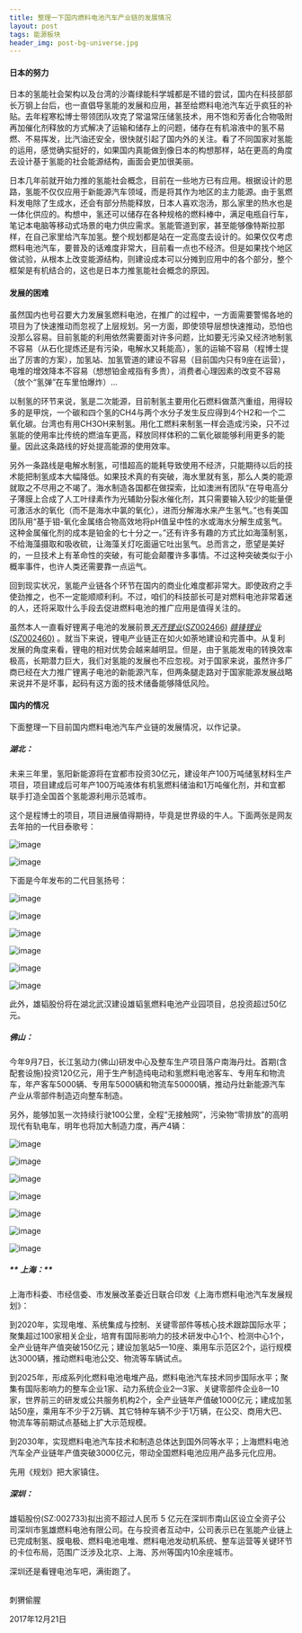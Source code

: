 ```yaml
---
title: 整理一下国内燃料电池汽车产业链的发展情况
layout: post
tags: 能源板块
header_img: post-bg-universe.jpg
---
```

#### 日本的努力

日本的氢能社会架构以及台湾的沙崙绿能科学城都是不错的尝试，国内在科技部部长万钢上台后，也一直倡导氢能的发展和应用，甚至给燃料电池汽车近乎疯狂的补贴。去年程寒松博士带领团队攻克了常温常压储氢技术，用不饱和芳香化合物吸附再加催化剂释放的方式解决了运输和储存上的问题，储存在有机溶液中的氢不易燃、不易挥发，比汽油还安全，很快就引起了国内外的关注。看了不同国家对氢能的运用，感觉确实挺好的，如果国内真能做到像日本的构想那样，站在更高的角度去设计基于氢能的社会能源结构，画面会更加很美丽。

日本几年前就开始力推的氢能社会概念，目前在一些地方已有应用。根据设计的思路，氢能不仅仅应用于新能源汽车领域，而是将其作为地区的主力能源。由于氢燃料发电除了生成水，还会有部分热能释放，日本人喜欢泡汤，那么家里的热水也是一体化供应的。构想中，氢还可以储存在各种规格的燃料棒中，满足电瓶自行车，笔记本电脑等移动式场景的电力供应需求。氢能管道到家，甚至能够像特斯拉那样，在自己家里给汽车加氢。整个规划都是站在一定高度去设计的。如果仅仅考虑燃料电池汽车，要普及的话难度非常大，目前看一点也不经济。但是如果找个地区做试验，从根本上改变能源结构，则建设成本可以分摊到应用中的各个部分，整个框架是有机结合的，这也是日本力推氢能社会概念的原因。

#### 发展的困难

虽然国内也号召要大力发展氢燃料电池，在推广的过程中，一方面需要警惕各地的项目为了快速推动而忽视了上层规划。另一方面，即使领导层想快速推动，恐怕也没那么容易。目前氢能的利用依然需要面对许多问题，比如要无污染又经济地制氢不容易（从石化提炼还是有污染，电解水又耗能高），氢的运输不容易（程博士提出了厉害的方案），加氢站、加氢管道的建设不容易（目前国内只有9座在运营），电堆的增效降本不容易（想想铂金戒指有多贵），消费者心理因素的改变不容易（放个“氢弹”在车里怕爆炸）…

以制氢的环节来说，氢是二次能源，目前制氢主要用化石燃料做蒸汽重组，用得较多的是甲烷，一个碳和四个氢的CH4与两个水分子发生反应得到4个H2和一个二氧化碳。台湾也有用CH3OH来制氢。用化工燃料来制氢一样会造成污染，只不过氢能的使用率比传统的燃油车更高，释放同样体积的二氧化碳能够利用更多的能量。因此这条路线的好处提高能源的使用效率。

另外一条路线是电解水制氢，可惜超高的能耗导致使用不经济，只能期待以后的技术能把制氢成本大幅降低。如果技术真的有突破，海水里就有氢，那么人类的能源就取之不尽用之不竭了。海水制造各国都在做探索，比如澳洲有团队“在导电高分子薄膜上合成了人工叶绿素作为光辅助分裂水催化剂，其只需要输入较少的能量便可激活水的氧化（而不是海水中氯的氧化），进而分解海水来产生氢气。”也有美国团队用“基于钼-氧化金属络合物高效地将pH值呈中性的水或海水分解生成氢气。这种金属催化剂的成本是铂金的七十分之一。”还有许多有趣的方式比如海藻制氢，不给海藻摄取和吸收硫，让海藻关灯吃面逼它吐出氢气。总而言之，愿望是美好的，一旦技术上有革命性的突破，有可能会颠覆许多事情。不过这种突破类似于小概率事件，也许人类还需要靠一点运气。

回到现实状况，氢能产业链各个环节在国内的商业化难度都非常大。即使政府之手使劲推之，也不一定能顺顺利利。不过，咱们的科技部长可是对燃料电池非常着迷的人，还将采取什么手段去促进燃料电池的推广应用是值得关注的。

虽然本人一直看好锂离子电池的发展前景[$天齐锂业(SZ002466)$](http://xueqiu.com/S/SZ002466) [$赣锋锂业(SZ002460)$](http://xueqiu.com/S/SZ002460) 。就当下来说，锂电产业链正在如火如荼地建设和完善中。从复利发展的角度来看，锂电的相对优势会越来越明显。但是，由于氢能发电的转换效率极高，长期潜力巨大，我们对氢能的发展也不应忽视。对于国家来说，虽然许多厂商已经在大力推广锂离子电池的新能源汽车，但两条腿走路对于国家能源发展战略来说并不是坏事，起码有这方面的技术储备能够降低风险。

#### 国内的情况

下面整理一下目前国内燃料电池汽车产业链的发展情况，以作记录。

##### **湖北：**


未来三年里，氢阳新能源将在宜都市投资30亿元，建设年产100万吨储氢材料生产项目，项目建成后可年产100万吨液体有机氢燃料储油和1万吨催化剂，并和宜都联手打造全国首个氢能源利用示范城市。

这个是程博士的项目，项目进展值得期待，毕竟是世界级的牛人。下面两张是网友去年拍的一代目泰歌号：

![image](http://upload-images.jianshu.io/upload_images/8031739-b3d95a8f42eb198b.jpg?imageMogr2/auto-orient/strip%7CimageView2/2/w/1240)

![image](http://upload-images.jianshu.io/upload_images/8031739-84a304cf14d78df2.jpg?imageMogr2/auto-orient/strip%7CimageView2/2/w/1240)

下面是今年发布的二代目氢扬号：

![image](http://upload-images.jianshu.io/upload_images/8031739-8661e15951d7414e.jpg?imageMogr2/auto-orient/strip%7CimageView2/2/w/1240)

![image](http://upload-images.jianshu.io/upload_images/8031739-9b99013b003b883e.jpg?imageMogr2/auto-orient/strip%7CimageView2/2/w/1240)

![image](http://upload-images.jianshu.io/upload_images/8031739-2c3282a3207fc609.jpg?imageMogr2/auto-orient/strip%7CimageView2/2/w/1240)

![image](http://upload-images.jianshu.io/upload_images/8031739-61e9090b1b43bd87.jpg?imageMogr2/auto-orient/strip%7CimageView2/2/w/1240)

![image](http://upload-images.jianshu.io/upload_images/8031739-4e291960f1459cb6.jpg?imageMogr2/auto-orient/strip%7CimageView2/2/w/1240)

![image](http://upload-images.jianshu.io/upload_images/8031739-cce8ef4ad1d32908.jpg?imageMogr2/auto-orient/strip%7CimageView2/2/w/1240)

此外，雄韬股份将在湖北武汉建设雄韬氢燃料电池产业园项目，总投资超过50亿元。

##### **佛山：**

今年9月7日，长江氢动力(佛山)研发中心及整车生产项目落户南海丹灶。首期(含配套设施)投资120亿元，用于生产制造纯电动和氢燃料电池客车、专用车和物流车，年产客车5000辆、专用车5000辆和物流车50000辆，推动丹灶新能源汽车产业从零部件制造迈向整车制造。

另外，能够加氢一次持续行驶100公里，全程“无接触网”，污染物“零排放”的高明现代有轨电车，明年也将加大制造力度，再产4辆：

![image](http://upload-images.jianshu.io/upload_images/8031739-832e8882fcc9432d.jpg?imageMogr2/auto-orient/strip%7CimageView2/2/w/1240)

![image](http://upload-images.jianshu.io/upload_images/8031739-d5bebd0932c9f646.jpg?imageMogr2/auto-orient/strip%7CimageView2/2/w/1240)

![image](http://upload-images.jianshu.io/upload_images/8031739-724e4be1ef751335.jpg?imageMogr2/auto-orient/strip%7CimageView2/2/w/1240)

![image](http://upload-images.jianshu.io/upload_images/8031739-fdffe7c55e2dede5.jpg?imageMogr2/auto-orient/strip%7CimageView2/2/w/1240)

![image](http://upload-images.jianshu.io/upload_images/8031739-1771b22b193ee477.jpg?imageMogr2/auto-orient/strip%7CimageView2/2/w/1240)

![image](http://upload-images.jianshu.io/upload_images/8031739-d62354397f9f6096.jpg?imageMogr2/auto-orient/strip%7CimageView2/2/w/1240)

![image](http://upload-images.jianshu.io/upload_images/8031739-d69b7a6f9b8414db.jpg?imageMogr2/auto-orient/strip%7CimageView2/2/w/1240)

##### ** 上海：**

上海市科委、市经信委、市发展改革委近日联合印发《上海市燃料电池汽车发展规划》：

到2020年，实现电堆、系统集成与控制、关键零部件等核心技术跟踪国际水平；聚集超过100家相关企业，培育有国际影响力的技术研发中心1个、检测中心1个，全产业链年产值突破150亿元；建设加氢站5—10座、乘用车示范区2个，运行规模达3000辆，推动燃料电池公交、物流等车辆试点。

到2025年，形成系列化燃料电池电堆产品，燃料电池汽车技术同步国际水平；聚集有国际影响力的整车企业1家、动力系统企业2—3家、关键零部件企业8—10家，世界前三的研发或公共服务机构2个，全产业链年产值破1000亿元；建成加氢站50座，乘用车不少于2万辆、其它特种车辆不少于1万辆，在公交、商用大巴、物流车等前期试点基础上扩大示范规模。

到2030年，实现燃料电池汽车技术和制造总体达到国外同等水平；上海燃料电池汽车全产业链年产值突破3000亿元，带动全国燃料电池应用产品多元化应用。

先用《规划》把大家镇住。

##### **深圳：**

雄韬股份(SZ:002733)拟出资不超过人民币 5 亿元在深圳市南山区设立全资子公司深圳市氢雄燃料电池有限公司。在与投资者互动中，公司表示已在氢能产业链上已完成制氢、膜电极、燃料电池电堆、燃料电池发动机系统、整车运营等关键环节的卡位布局，范围广泛涉及北京、上海、苏州等国内10余座城市。

深圳还是看锂电池车吧，满街跑了。
<br><br>

刺猬偷腥

2017年12月21日